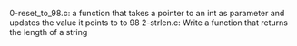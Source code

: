 0-reset_to_98.c:  a function that takes a pointer to an int as parameter and updates the value it points to to 98
2-strlen.c: Write a function that returns the length of a string
